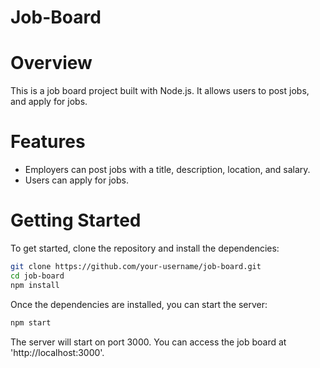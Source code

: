 # Job-Board

# Overview
This is a job board project built with Node.js. It allows users to post jobs, and apply for jobs.

# Features
- Employers can post jobs with a title, description, location, and salary.
- Users can apply for jobs.
# Getting Started
To get started, clone the repository and install the dependencies:

```bash
git clone https://github.com/your-username/job-board.git
cd job-board
npm install
```

Once the dependencies are installed, you can start the server:

```bash
npm start
```

The server will start on port 3000. You can access the job board at 'http://localhost:3000'.